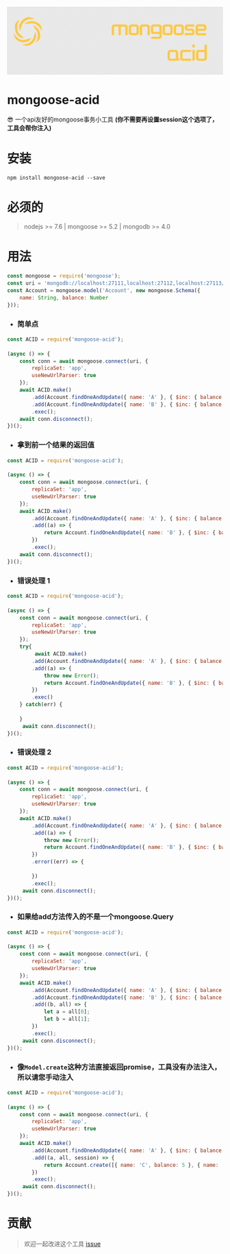 ![android-sex-http](art/logo.png)

# mongoose-acid
:sunglasses: 一个api友好的mongoose事务小工具 **(你不需要再设置session这个选项了，工具会帮你注入)**

# 安装
```
npm install mongoose-acid --save
```

# 必须的

> nodejs >= 7.6 | mongoose >= 5.2 | mongodb >= 4.0

# 用法
```javascript
const mongoose = require('mongoose');
const uri = 'mongodb://localhost:27111,localhost:27112,localhost:27113/test';
const Account = mongoose.model('Account', new mongoose.Schema({
    name: String, balance: Number
}));
```
- ### 简单点
```javascript
const ACID = require('mongoose-acid');

(async () => {
    const conn = await mongoose.connect(uri, {
        replicaSet: 'app',
        useNewUrlParser: true
    });
    await ACID.make()
        .add(Account.findOneAndUpdate({ name: 'A' }, { $inc: { balance: +5 } }))
        .add(Account.findOneAndUpdate({ name: 'B' }, { $inc: { balance: -5 } }))
        .exec();
    await conn.disconnect();
})();
```

- ### 拿到前一个结果的返回值
```javascript
const ACID = require('mongoose-acid');

(async () => {
    const conn = await mongoose.connect(uri, {
        replicaSet: 'app',
        useNewUrlParser: true
    });
    await ACID.make()
        .add(Account.findOneAndUpdate({ name: 'A' }, { $inc: { balance: +5 } }))
        .add((a) => {
            return Account.findOneAndUpdate({ name: 'B' }, { $inc: { balance: a.balance } })
        })
        .exec();
    await conn.disconnect();
})();
```

- ### 错误处理 1
```javascript
const ACID = require('mongoose-acid');

(async () => {
    const conn = await mongoose.connect(uri, {
        replicaSet: 'app',
        useNewUrlParser: true
    });
    try{
         await ACID.make()
        .add(Account.findOneAndUpdate({ name: 'A' }, { $inc: { balance: +5 } }))
        .add((a) => {
            throw new Error();
            return Account.findOneAndUpdate({ name: 'B' }, { $inc: { balance: a.balance } })
        })
        .exec()
    } catch(err) {

    }
     await conn.disconnect();
})();
```

- ### 错误处理 2
```javascript
const ACID = require('mongoose-acid');

(async () => {
    const conn = await mongoose.connect(uri, {
        replicaSet: 'app',
        useNewUrlParser: true
    });
    await ACID.make()
        .add(Account.findOneAndUpdate({ name: 'A' }, { $inc: { balance: +5 } }))
        .add((a) => {
            throw new Error();
            return Account.findOneAndUpdate({ name: 'B' }, { $inc: { balance: a.balance } })
        })
        .error((err) => {

        })
        .exec();
     await conn.disconnect();
})();
```

- ### 如果给add方法传入的不是一个mongoose.Query
```javascript
const ACID = require('mongoose-acid');

(async () => {
    const conn = await mongoose.connect(uri, {
        replicaSet: 'app',
        useNewUrlParser: true
    });
    await ACID.make()
        .add(Account.findOneAndUpdate({ name: 'A' }, { $inc: { balance: +5 } }))
        .add(Account.findOneAndUpdate({ name: 'B' }, { $inc: { balance: -5 } }))
        .add((b, all) => {
            let a = all[0];
            let b = all[1];
        })
        .exec();
     await conn.disconnect();
})();
```

- ### 像`Model.create`这种方法直接返回promise，工具没有办法注入，所以请您手动注入
```javascript
const ACID = require('mongoose-acid');

(async () => {
    const conn = await mongoose.connect(uri, {
        replicaSet: 'app',
        useNewUrlParser: true
    });
    await ACID.make()
        .add(Account.findOneAndUpdate({ name: 'A' }, { $inc: { balance: +5 } }))
        .add((a, all, session) => {
            return Account.create([{ name: 'C', balance: 5 }, { name: 'D', balance: 10 }], { session });
        })
        .exec();
     await conn.disconnect();
})();
```

# 贡献
> 欢迎一起改进这个工具 [issue](https://github.com/dtboy1995/mongoose-acid/issues)